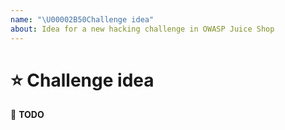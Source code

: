 ```yaml
---
name: "\U00002B50Challenge idea"
about: Idea for a new hacking challenge in OWASP Juice Shop
---
```


# :star: Challenge idea

:wrench: **TODO**